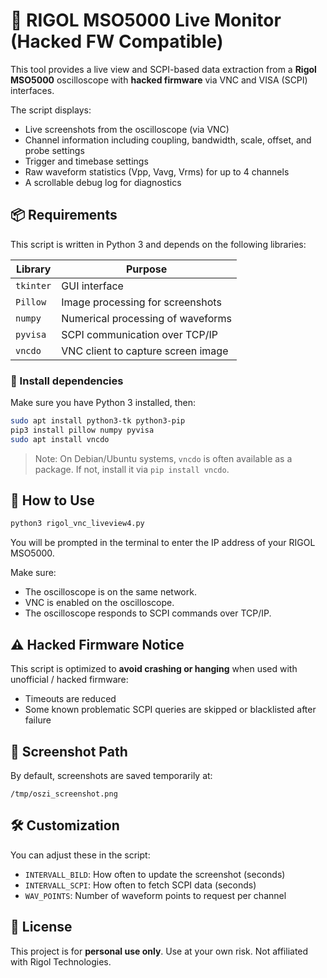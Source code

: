 # 🧠 RIGOL MSO5000 Live Monitor (Hacked FW Compatible)

This tool provides a live view and SCPI-based data extraction from a **Rigol MSO5000** oscilloscope with **hacked firmware** via VNC and VISA (SCPI) interfaces.

The script displays:
- Live screenshots from the oscilloscope (via VNC)
- Channel information including coupling, bandwidth, scale, offset, and probe settings
- Trigger and timebase settings
- Raw waveform statistics (Vpp, Vavg, Vrms) for up to 4 channels
- A scrollable debug log for diagnostics

## 📦 Requirements

This script is written in Python 3 and depends on the following libraries:

| Library    | Purpose                            |
|------------|------------------------------------|
| `tkinter`  | GUI interface                      |
| `Pillow`   | Image processing for screenshots   |
| `numpy`    | Numerical processing of waveforms  |
| `pyvisa`   | SCPI communication over TCP/IP     |
| `vncdo`    | VNC client to capture screen image |

### 🔧 Install dependencies

Make sure you have Python 3 installed, then:

```bash
sudo apt install python3-tk python3-pip
pip3 install pillow numpy pyvisa
sudo apt install vncdo
```

> Note: On Debian/Ubuntu systems, `vncdo` is often available as a package. If not, install it via `pip install vncdo`.

## 🚀 How to Use

```bash
python3 rigol_vnc_liveview4.py
```

You will be prompted in the terminal to enter the IP address of your RIGOL MSO5000.

Make sure:
- The oscilloscope is on the same network.
- VNC is enabled on the oscilloscope.
- The oscilloscope responds to SCPI commands over TCP/IP.

## ⚠️ Hacked Firmware Notice

This script is optimized to **avoid crashing or hanging** when used with unofficial / hacked firmware:
- Timeouts are reduced
- Some known problematic SCPI queries are skipped or blacklisted after failure

## 📁 Screenshot Path

By default, screenshots are saved temporarily at:
```
/tmp/oszi_screenshot.png
```

## 🛠️ Customization

You can adjust these in the script:
- `INTERVALL_BILD`: How often to update the screenshot (seconds)
- `INTERVALL_SCPI`: How often to fetch SCPI data (seconds)
- `WAV_POINTS`: Number of waveform points to request per channel

## 🧾 License

This project is for **personal use only**. Use at your own risk. Not affiliated with Rigol Technologies.
